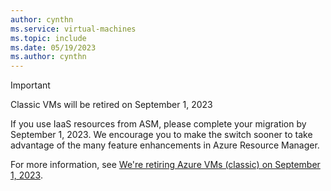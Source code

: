 ```yaml
---
author: cynthn
ms.service: virtual-machines
ms.topic: include
ms.date: 05/19/2023
ms.author: cynthn
---
```


> [!IMPORTANT]
> Classic VMs will be retired on September 1, 2023
>
> If you use IaaS resources from ASM, please complete your migration by September 1, 2023. We encourage you to make the switch sooner to take advantage of the many feature enhancements in Azure Resource Manager.
>
> For more information, see [We're retiring Azure VMs (classic) on September 1, 2023](/azure/virtual-machines/classic-vm-deprecation).
> 
